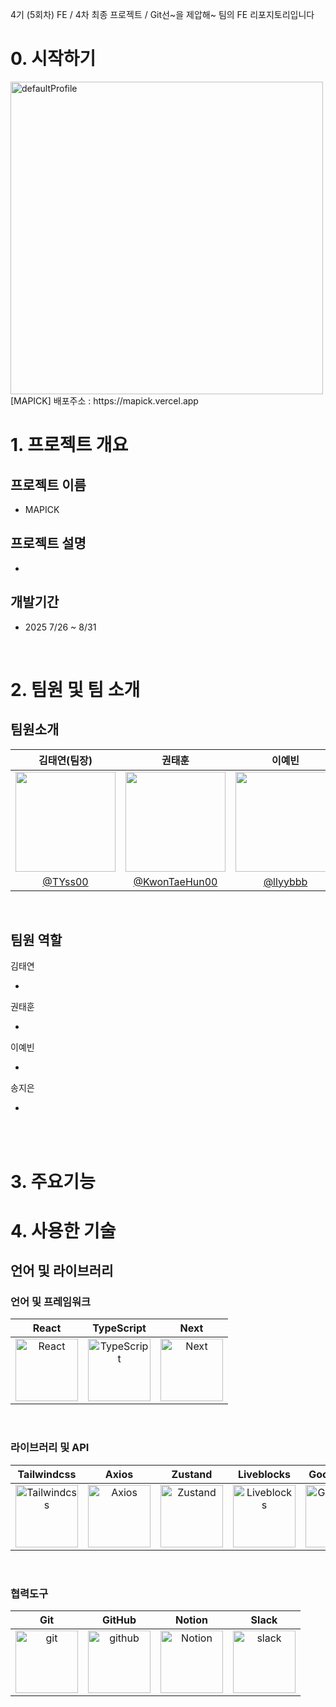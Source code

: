 4기 (5회차) FE / 4차 최종 프로젝트 / Git선~을 제압해~ 팀의 FE 리포지토리입니다
# 0. 시작하기
<img width="500" height="500" alt="defaultProfile" src="https://github.com/user-attachments/assets/e870b2c0-2d6a-42b0-9497-348c6b42c95a" />
<br>
[MAPICK] 배포주소 : https://mapick.vercel.app

<br/>

# 1. 프로젝트 개요
## 프로젝트 이름
- MAPICK

## 프로젝트 설명
- 

## 개발기간
- 2025 7/26 ~ 8/31
<br/>

# 2. 팀원 및 팀 소개
## 팀원소개
| 김태연(팀장) | 권태훈 | 이예빈 | 송지은 |
|:------:|:------:|:------:|:------:|
| <img width="160px" src="https://github.com/user-attachments/assets/ab18c001-6f75-4c10-80e5-2436544fb543" /> | <img src="https://avatars.githubusercontent.com/u/56614716?v=4" width="160px" /> | <img src="https://avatars.githubusercontent.com/u/105144795?v=4" width="160px" /> | <img width="160px" src="https://github.com/user-attachments/assets/1e8272aa-8254-40b3-bd30-a37bbf1db577" /> |
| [@TYss00](https://github.com/TYss00) | [@KwonTaeHun00](https://github.com/KwonTaeHun00) | [@llyybbb](https://github.com/llyybbb) | [@jieun22222](https://github.com/jieun22222) |

<br>

## 팀원 역할

김태연
>
-

권태훈
>
-

이예빈
>
-

송지은
>
-

<br/>
<br/>

# 3. 주요기능

# 4. 사용한 기술
## 언어 및 라이브러리
### 언어 및 프레임워크
| React | TypeScript | Next |
|:-----:|:----------:|:----:|
| <img src="https://upload.wikimedia.org/wikipedia/commons/thumb/3/30/React_Logo_SVG.svg/250px-React_Logo_SVG.svg.png" alt="React" width="100"> | <img src="https://upload.wikimedia.org/wikipedia/commons/thumb/f/f5/Typescript.svg/250px-Typescript.svg.png" alt="TypeScript" width="100"> | <img src="https://miro.medium.com/v2/resize:fit:1200/0*exXLyexwiMZ7Nwsg.png" alt="Next" width="100"> 
<br/>

### 라이브러리 및 API
| Tailwindcss | Axios | Zustand | Liveblocks | Googlemap |
|:-----------:|:-----:|:-------:|:----------:|:---------:|
| <img src="https://velog.velcdn.com/images/js43o/post/3ab8d087-c4f4-46b5-8f65-6d5e1736b58e/image.png" alt="Tailwindcss" width="100"> | <img src="https://blog.kakaocdn.net/dn/BtYd5/btsy6i6iR6d/MaQMnt5wPhrGervuQS6ba1/img.png" alt="Axios" width="100"> | <img src="https://velog.velcdn.com/images/jwhong135/post/50f0132e-c4c7-4bb9-ad29-d1fde4635fad/image.png" alt="Zustand" width="100"> | <img src="https://encrypted-tbn0.gstatic.com/images?q=tbn:ANd9GcRGTjLDMUZa9zBmqsjL7pNzmdsWqAcGtSqFNA&s" alt="Liveblocks" width="100"> | <img src="https://api.eremedia.com/wp-content/uploads/2020/10/google-maps-1797882_1920.png" alt="Googlemap" width="100"> |

<br/>

### 협력도구
| Git | GitHub | Notion | Slack |
|:---:|:------:|:------:|:-----:|
| <img src="https://github.com/user-attachments/assets/483abc38-ed4d-487c-b43a-3963b33430e6" alt="git" width="100">  | <img src="https://cdn.iconscout.com/icon/free/png-512/free-github-logo-icon-download-in-svg-png-gif-file-formats--badge-devicons-pack-design-development-icons-458293.png?f=webp&w=256" alt="github" width="100"> | <img src="https://github.com/user-attachments/assets/34141eb9-deca-416a-a83f-ff9543cc2f9a" alt="Notion" width="100">| <img src="https://www.darun.io/_next/image?url=https%3A%2F%2Fres.cloudinary.com%2Fdqddtkvmb%2Fimage%2Fupload%2Fv1728017922%2Fproduction%2Fimages%2Flogos%2Fslack.webp&w=96&q=75" alt="slack" width="100">|

<br/>
<br/>
